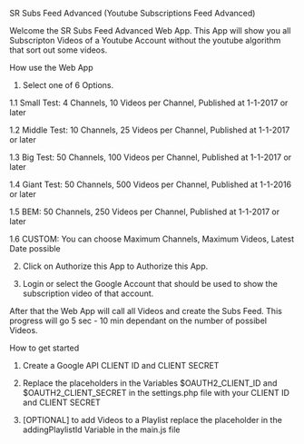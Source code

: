 SR Subs Feed Advanced
(Youtube Subscriptions Feed Advanced)

Welcome the SR Subs Feed Advanced Web App.
This App will show you all Subscripton Videos of a Youtube Account without the youtube algorithm that sort out some videos.

How use the Web App

1. Select one of 6 Options.

  1.1 Small Test: 4 Channels, 10 Videos per Channel, Published at 1-1-2017 or later
  
  1.2 Middle Test: 10 Channels, 25 Videos per Channel, Published at 1-1-2017 or later
  
  1.3 Big Test: 50 Channels, 100 Videos per Channel, Published at 1-1-2017 or later
  
  1.4 Giant Test: 50 Channels, 500 Videos per Channel, Published at 1-1-2016 or later
  
  1.5 BEM: 50 Channels, 250 Videos per Channel, Published at 1-1-2017 or later
  
  1.6 CUSTOM: You can choose Maximum Channels, Maximum Videos, Latest Date possible

2. Click on Authorize this App to Authorize this App.

3. Login or select the Google Account that should be used to show the subscription video of that account.

After that the Web App will call all Videos and create the Subs Feed.
This progress will go 5 sec - 10 min dependant on the number of possibel Videos.

How to get started

1. Create a Google API CLIENT ID and CLIENT SECRET

2. Replace the placeholders in the Variables $OAUTH2_CLIENT_ID and $OAUTH2_CLIENT_SECRET in the settings.php file with your CLIENT ID and CLIENT SECRET

3. [OPTIONAL] to add Videos to a Playlist replace the placeholder in the addingPlaylistId Variable in the main.js file
